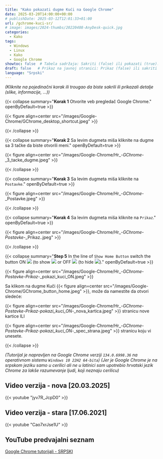 ```yaml
---
title: "Kako pokazati dugme Kući na Google Chrome"
date: 2025-03-20T14:00:00+00:00
# publishDate: 2025-03-12T12:01:33+01:00
url: /gchrome-kuci-sr/
# image: images/2024-thumbs/20220408-AnyDesk-quick.jpg
categories: 
  - Kako
tags: 
  - Windows
  - Linux
  - Kako
  - Google Chrome
showtoc: false  # Tabela sadržaja: Sakriti (false) ili pokazati (true).
draft: false   # Prikaz na javnoj stranici: Prikaz (false) ili sakriti (true).
language: "Srpski"
---
```


*(Kliknite na pojedinačni korak ili trougao da biste sakrili ili prikazali detalje (slike, informacije, ...))*

{{< collapse summary="**Korak 1** Otvorite veb pregledač Google Chrome." openByDefault=true >}}

 {{< figure align=center src="/images/Google-Chrome/GChrome_desktop_shortcut.jpeg" >}}

{{< /collapse >}}

{{< collapse summary="**Korak 2** Sa levim dugmeta miša kliknite na dugme sa 3 tačke da biste otvorili meni." openByDefault=true >}}
   
   {{< figure align=center src="/images/Google-Chrome/Hr_-_GChrome_-_3_tacke_dugme.jpeg" >}}

{{< /collapse >}}

{{< collapse summary="**Korak 3** Sa levim dugmeta miša kliknite na `Postavke`." openByDefault=true >}}
   
   {{< figure align=center src="/images/Google-Chrome/Hr_-_GChrome_-_Postavke.jpeg" >}}

{{< /collapse >}}

{{< collapse summary="**Korak 4** Sa levim dugmeta miša kliknite na `Prikaz`." openByDefault=true >}}
   
   {{< figure align=center src="/images/Google-Chrome/Hr_-_GChrome_-_Postavke_-_Prikaz..jpeg" >}}

{{< /collapse >}}

{{< collapse summary="**Step 5** In the line of `Show Home Button` switch the button ON ![](/images/Google-Chrome/GChrome_switch_ON.jpeg) (to show ![](/images/Google-Chrome/GChrome_button_home.jpeg) or OFF ![](/images/Google-Chrome/GChrome_switch_OFF.jpeg) (to hide ![](/images/Google-Chrome/GChrome_button_home.jpeg))." openByDefault=true >}}
   
   {{< figure align=center src="/images/Google-Chrome/Hr_-_GChrome_-_Postavke_-_Prikaz_-_pokazi_kuci_ON.jpeg" >}}

   Sa klikom na dugme Kuči {{< figure align=center src="/images/Google-Chrome/GChrome_button_home.jpeg" >}}, može da namestite da otvori sledeće:
   
   {{< figure align=center src="/images/Google-Chrome/Hr_-_GChrome_-_Postavke_-_Prikaz_-_pokazi_kuci_ON_-_nova_kartica.jpeg" >}} stranicu nove kartice ILI
   
   {{< figure align=center src="/images/Google-Chrome/Hr_-_GChrome_-_Postavke_-_Prikaz_-_pokazi_kuci_ON_-_spec_strana.jpeg" >}} stranicu koju vi unesete.

{{< /collapse >}}

*(Tutorijal je napravljen na Google Chrome verziji `134.0.6998.36` na operativnom sistemu `Windows 10 22H2 64-bita`)*
*(Jer je Google Chrome je na srpskom jeziku samo u cerilici ali ne u latinici sam upotrebio hrvatski jezik Chrome za lakše razumevanje ljudi, koji neznaju cerilicu)*

## Video verzija - nova [20.03.2025]

{{< youtube "jyv7R_JcpD0" >}}

## Video verzija - stara [17.06.2021]

{{< youtube "Cao7xrJse1U" >}}

## YouTube predvajalni seznam

[Google Chrome tutorijali - SRPSKI](https://www.youtube.com/playlist?list=PLbvZxzmdNckw-B2_mYYIbROTy0VuqR-qa "Kliknite/tapnite da otvorite plejlistu!")